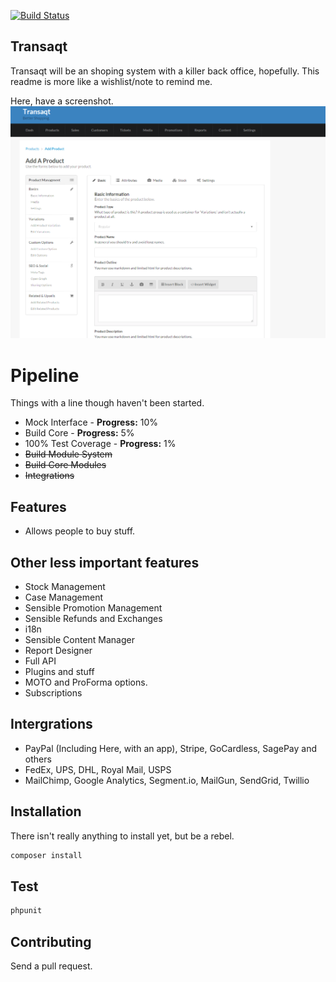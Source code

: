 [![Build Status](https://travis-ci.org/waxim/transaqt.svg?branch=master)](https://travis-ci.org/waxim/transaqt)

## Transaqt
Transaqt will be an shoping system with a killer back office, hopefully. This readme is more like a wishlist/note to remind me.

Here, have a screenshot.
![The add product page](./screenshot.png)

# Pipeline
Things with a line though haven't been started.
- Mock Interface - __Progress:__ 10%
- Build Core - __Progress:__ 5%
- 100% Test Coverage - __Progress:__ 1%
- ~~Build Module System~~
- ~~Build Core Modules~~
- ~~Integrations~~

## Features
- Allows people to buy stuff.

## Other less important features
- Stock Management
- Case Management
- Sensible Promotion Management
- Sensible Refunds and Exchanges
- i18n
- Sensible Content Manager
- Report Designer
- Full API
- Plugins and stuff
- MOTO and ProForma options.
- Subscriptions

## Intergrations
- PayPal (Including Here, with an app), Stripe, GoCardless, SagePay and others
- FedEx, UPS, DHL, Royal Mail, USPS
- MailChimp, Google Analytics, Segment.io, MailGun, SendGrid, Twillio

## Installation
There isn't really anything to install yet, but be a rebel.
```php
composer install
```

## Test
```php
phpunit
```

## Contributing
Send a pull request.
